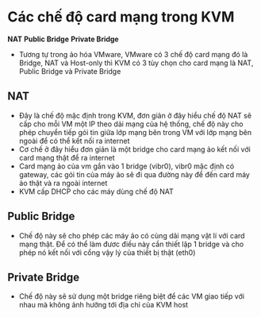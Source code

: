 # Các chế độ card mạng trong KVM
**NAT**
**Public Bridge**
**Private Bridge**

- Tương tự trong ảo hóa VMware, VMware có 3 chế độ card mạng đó là Bridge, NAT và Host-only thì KVM có 3 tùy chọn cho card mạng là NAT, Public Bridge và Private Bridge

## NAT
- Đây là chế độ mặc định trong KVM, đơn giản ở đây hiểu chế độ NAT sẽ cấp cho mỗi VM một IP theo dải mạng của hệ thống, chế độ này cho phép chuyển tiếp gói tin giữa lớp mạng bên trong VM với lớp mạng bên ngoài để có thể kết nối ra internet
- Cơ chế ở đây hiểu đơn giản là một bridge cho card mạng ảo kết nối với card mạng thật để ra internet
- Card mạng ảo của vm gắn vào 1 bridge (vibr0), vibr0 mặc định có gateway, các gói tin của máy ảo sẽ đi qua đường này để đến card máy ảo thật và ra ngoài internet
- KVM cấp DHCP cho các máy dùng chế độ NAT

## Public Bridge
- Chế độ này sẽ cho phép các máy ảo có cùng dải mạng vật lí với card mạng thật. Để có thể làm đươc điều này cần thiết lập 1 bridge và cho phép nó kết nối với cổng vậy lý của thiết bị thật (eth0)

## Private Bridge
- Chế độ này sẽ sử dụng một bridge riêng biệt để các VM giao tiếp với nhau mà không ảnh hưởng tới địa chỉ của KVM host